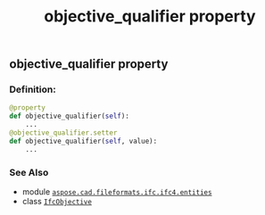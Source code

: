 ﻿---
title: objective_qualifier property
second_title: Aspose.CAD for Python via .NET API References
description: 
type: docs
weight: 130
url: /python-net/aspose.cad.fileformats.ifc.ifc4.entities/ifcobjective/objective_qualifier/
is_root: false
---

## objective_qualifier property

### Definition:
```python
@property
def objective_qualifier(self):
    ...
@objective_qualifier.setter
def objective_qualifier(self, value):
    ...
```

### See Also
* module [`aspose.cad.fileformats.ifc.ifc4.entities`](../../)
* class [`IfcObjective`](/cad/python-net/aspose.cad.fileformats.ifc.ifc4.entities/ifcobjective)

